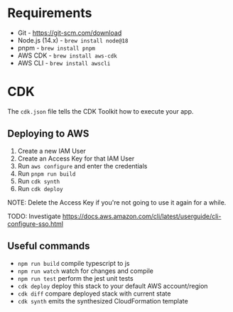 # Requirements

- Git - https://git-scm.com/download
- Node.js (14.x) - `brew install node@18`
- pnpm - `brew install pnpm`
- AWS CDK - `brew install aws-cdk`
- AWS CLI - `brew install awscli`

# CDK

The `cdk.json` file tells the CDK Toolkit how to execute your app.

## Deploying to AWS

1. Create a new IAM User
2. Create an Access Key for that IAM User
3. Run `aws configure` and enter the credentials
4. Run `pnpm run build`
5. Run `cdk synth`
6. Run `cdk deploy`

NOTE: Delete the Access Key if you're not going to use it again for a while.

TODO: Investigate https://docs.aws.amazon.com/cli/latest/userguide/cli-configure-sso.html

## Useful commands

- `npm run build` compile typescript to js
- `npm run watch` watch for changes and compile
- `npm run test` perform the jest unit tests
- `cdk deploy` deploy this stack to your default AWS account/region
- `cdk diff` compare deployed stack with current state
- `cdk synth` emits the synthesized CloudFormation template
